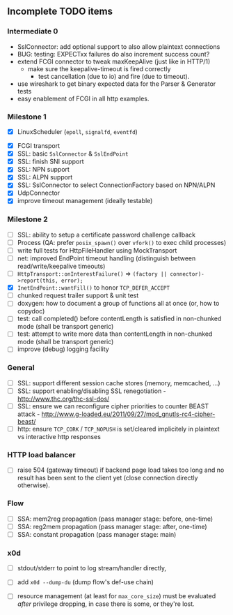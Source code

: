 
## Incomplete TODO items

### Intermediate 0

- SslConnector: add optional support to also allow plaintext connections
- BUG: testing: EXPECTxx failures do also increment success count?
- extend FCGI connector to tweak maxKeepAlive (just like in HTTP/1)
  - make sure the keepalive-timeout is fired correctly
    - test cancellation (due to io) and fire (due to timeout).
- use wireshark to get binary expected data for the Parser & Generator tests
- easy enablement of FCGI in all http examples.

### Milestone 1

* [x] LinuxScheduler (`epoll`, `signalfd`, `eventfd`)
- [x] FCGI transport
- [x] SSL: basic `SslConnector` & `SslEndPoint`
- [x] SSL: finish SNI support
- [x] SSL: NPN support
- [x] SSL: ALPN support
- [x] SSL: SslConnector to select ConnectionFactory based on NPN/ALPN
- [x] UdpConnector
- [x] improve timeout management (ideally testable)

### Milestone 2

- [ ] SSL: ability to setup a certificate password challenge callback
- [ ] Process (QA: prefer `posix_spawn()` over `vfork()` to exec child processes)
- [ ] write full tests for HttpFileHandler using MockTransport
- [ ] net: improved EndPoint timeout handling
      (distinguish between read/write/keepalive timeouts)
- [ ] `HttpTransport::onInterestFailure()` => `(factory || connector)->report(this, error);`
- [x] `InetEndPoint::wantFill()` to honor `TCP_DEFER_ACCEPT`
- [ ] chunked request trailer support & unit test
- [ ] doxygen: how to document a group of functions all at once (or, how to copydoc)
- [ ] test: call completed() before contentLength is satisfied in non-chunked mode (shall be transport generic)
- [ ] test: attempt to write more data than contentLength in non-chunked mode (shall be transport generic)
- [ ] improve (debug) logging facility

### General

- [ ] SSL: support different session cache stores (memory, memcached, ...)
- [ ] SSL: support enabling/disabling SSL renegotiation - http://www.thc.org/thc-ssl-dos/
- [ ] SSL: ensure we can reconfigure cipher priorities to counter BEAST attack - http://www.g-loaded.eu/2011/09/27/mod_gnutls-rc4-cipher-beast/
- [ ] http: ensure `TCP_CORK` / `TCP_NOPUSH` is set/cleared implicitely in plaintext vs interactive http responses

### HTTP load balancer

- [ ] raise 504 (gateway timeout) if backend page load takes too long and no result has been sent to the client yet (close connection directly otherwise).

### Flow
- [ ] SSA: mem2reg propagation (pass manager stage: before, one-time)
- [ ] SSA: reg2mem propagation (pass manager stage: after, one-time)
- [ ] SSA: constant propagation (pass manager stage: main)

### x0d

- [ ] stdout/stderr to point to log stream/handler directly,
- [ ] add `x0d --dump-du` (dump flow's def-use chain)
- [ ] resource management (at least for `max_core_size`) must be evaluated *after* privilege dropping, in case there is some, or they're lost.

